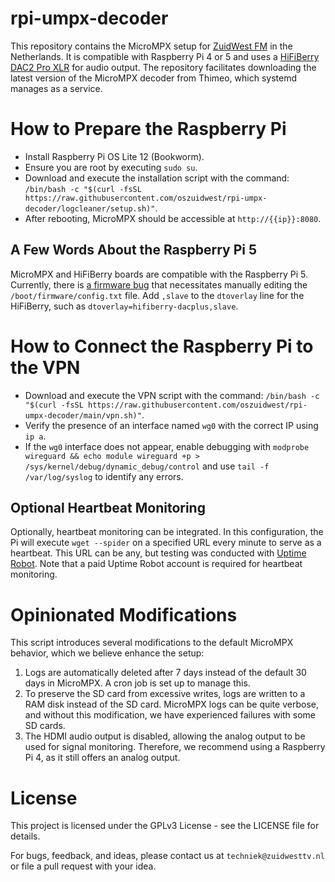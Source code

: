 # rpi-umpx-decoder
This repository contains the MicroMPX setup for [ZuidWest FM](https://www.zuidwestfm.nl/) in the Netherlands. It is compatible with Raspberry Pi 4 or 5 and uses a [HiFiBerry DAC2 Pro XLR](https://www.hifiberry.com/shop/boards/hifiberry-dac2-pro-xlr/) for audio output. The repository facilitates downloading the latest version of the MicroMPX decoder from Thimeo, which systemd manages as a service.

# How to Prepare the Raspberry Pi
- Install Raspberry Pi OS Lite 12 (Bookworm).
- Ensure you are root by executing `sudo su`.
- Download and execute the installation script with the command: `/bin/bash -c "$(curl -fsSL https://raw.githubusercontent.com/oszuidwest/rpi-umpx-decoder/logcleaner/setup.sh)"`.
- After rebooting, MicroMPX should be accessible at `http://{{ip}}:8080`.

## A Few Words About the Raspberry Pi 5
MicroMPX and HiFiBerry boards are compatible with the Raspberry Pi 5. Currently, there is [a firmware bug](https://github.com/raspberrypi/linux/issues/5743) that necessitates manually editing the `/boot/firmware/config.txt` file. Add `,slave` to the `dtoverlay` line for the HiFiBerry, such as `dtoverlay=hifiberry-dacplus,slave`.

# How to Connect the Raspberry Pi to the VPN
- Download and execute the VPN script with the command: `/bin/bash -c "$(curl -fsSL https://raw.githubusercontent.com/oszuidwest/rpi-umpx-decoder/main/vpn.sh)"`.
- Verify the presence of an interface named `wg0` with the correct IP using `ip a`.
- If the `wg0` interface does not appear, enable debugging with `modprobe wireguard && echo module wireguard +p > /sys/kernel/debug/dynamic_debug/control` and use `tail -f /var/log/syslog` to identify any errors.

## Optional Heartbeat Monitoring
Optionally, heartbeat monitoring can be integrated. In this configuration, the Pi will execute `wget --spider` on a specified URL every minute to serve as a heartbeat. This URL can be any, but testing was conducted with [Uptime Robot](https://uptimerobot.com/?rid=6f699dbd539740). Note that a paid Uptime Robot account is required for heartbeat monitoring.

# Opinionated Modifications
This script introduces several modifications to the default MicroMPX behavior, which we believe enhance the setup:

1. Logs are automatically deleted after 7 days instead of the default 30 days in MicroMPX. A cron job is set up to manage this.
2. To preserve the SD card from excessive writes, logs are written to a RAM disk instead of the SD card. MicroMPX logs can be quite verbose, and without this modification, we have experienced failures with some SD cards.
3. The HDMI audio output is disabled, allowing the analog output to be used for signal monitoring. Therefore, we recommend using a Raspberry Pi 4, as it still offers an analog output.

# License
This project is licensed under the GPLv3 License - see the LICENSE file for details.

For bugs, feedback, and ideas, please contact us at `techniek@zuidwesttv.nl` or file a pull request with your idea.
